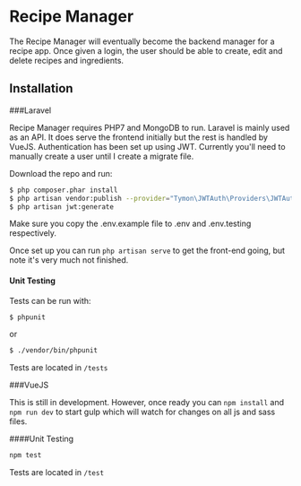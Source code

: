 # Recipe Manager

The Recipe Manager will eventually become the backend manager for a recipe app. Once given a login, the user should be able to create, edit and delete recipes and ingredients.

## Installation

###Laravel

Recipe Manager requires PHP7 and MongoDB to run. Laravel is mainly used as an API. It does serve the frontend initially but the rest is handled by VueJS. Authentication has been set up using JWT. Currently you'll need to manually create a user until I create a migrate file.

Download the repo and run:

```sh
$ php composer.phar install
$ php artisan vendor:publish --provider="Tymon\JWTAuth\Providers\JWTAuthServiceProvider"
$ php artisan jwt:generate
```
Make sure you copy the .env.example file to .env and .env.testing respectively.

Once set up you can run `php artisan serve` to get the front-end going, but note it's very much not finished.

#### Unit Testing

Tests can be run with:

```sh
$ phpunit
```

or

```sh
$ ./vendor/bin/phpunit
```

Tests are located in `/tests`

###VueJS

This is still in development. However, once ready you can `npm install` and `npm run dev` to start gulp which will watch for changes on all js and sass files.

####Unit Testing
```sh
npm test
```

Tests are located in `/test`